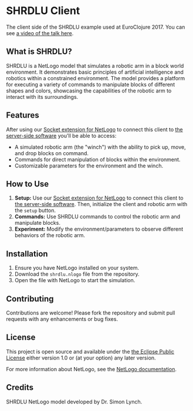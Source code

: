 # SHRDLU Client

The client side of the SHRDLU example used at EuroClojure 2017. You can see [a video of the talk here](https://www.youtube.com/watch?v=jzLSnadyYso).

## What is SHRDLU?

SHRDLU is a NetLogo model that simulates a robotic arm in a block world environment. It demonstrates basic principles of artificial intelligence and robotics within a constrained environment. The model provides a platform for executing a variety of commands to manipulate blocks of different shapes and colors, showcasing the capabilities of the robotic arm to interact with its surroundings.

## Features

After using our [Socket extension for NetLogo](https://github.com/cognesence/sock2) to connect this client to [the server-side software](https://github.com/cognesence/shrdlu-server) you'll be able to access:

- A simulated robotic arm (the "winch") with the ability to pick up, move, and drop blocks on command.
- Commands for direct manipulation of blocks within the environment.
- Customizable parameters for the environment and the winch.

## How to Use

1. **Setup:** Use our [Socket extension for NetLogo](https://github.com/cognesence/sock2) to connect this client to [the server-side software](https://github.com/cognesence/shrdlu-server). Then, initialize the client and robotic arm with the `setup` button.
2. **Commands:** Use SHRDLU commands to control the robotic arm and manipulate blocks.
3. **Experiment:** Modify the environment/parameters to observe different behaviors of the robotic arm.

## Installation

1. Ensure you have NetLogo installed on your system.
2. Download the `shrdlu.nlogo` file from the repository.
3. Open the file with NetLogo to start the simulation.

## Contributing

Contributions are welcome! Please fork the repository and submit pull requests with any enhancements or bug fixes.

## License

This project is open source and available under the [the Eclipse Public License](https://www.eclipse.org/legal/epl-v10.html) either version 1.0 or (at your option) any later version.

For more information about NetLogo, see the [NetLogo documentation](https://ccl.northwestern.edu/netlogo/docs/).

## Credits

SHRDLU NetLogo model developed by Dr. Simon Lynch.
